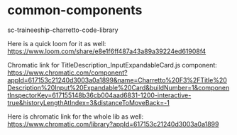 # common-components
 sc-traineeship-charretto-code-library

Here is a quick loom for it as well: https://www.loom.com/share/e8e1f6ff487a43a89a39224ed61908f4

Chromatic link for TitleDescription_InputExpandableCard.js component: https://www.chromatic.com/component?appId=617153c21240d3003a0a1899&name=Charretto%20F3%2FTitle%20Description%20Input%20Expandable%20Card&buildNumber=1&componentInspectorKey=617155148b36cb004aad6831-1200-interactive-true&historyLengthAtIndex=3&distanceToMoveBack=-1

Here is chromatic link for the whole lib as well: https://www.chromatic.com/library?appId=617153c21240d3003a0a1899

